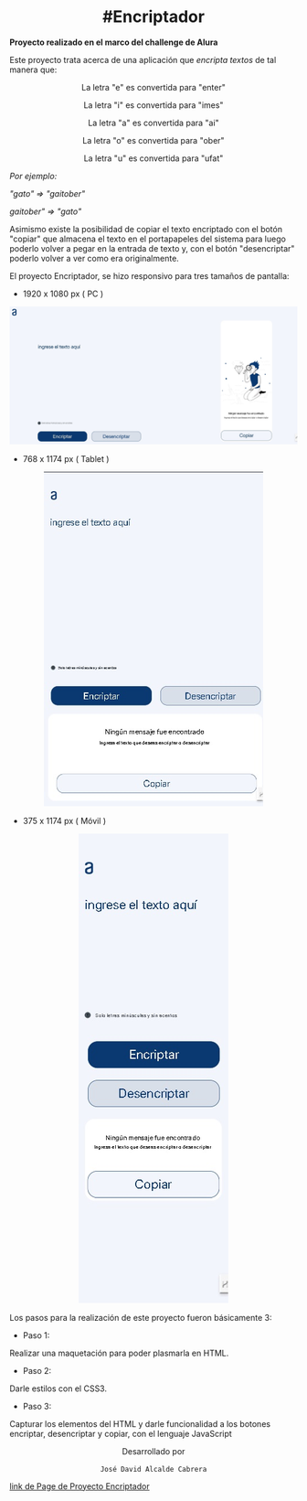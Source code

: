 <h1 align="center">#Encriptador</h1>

**Proyecto realizado en el marco del challenge de Alura**

Este proyecto trata acerca de una aplicación que *encripta textos* de tal manera que:

<div align="center">
La letra "e" es convertida para "enter"

La letra "i" es convertida para "imes"

La letra "a" es convertida para "ai"

La letra "o" es convertida para "ober"

La letra "u" es convertida para "ufat"

</div>

*Por ejemplo:*

*"gato" => "gaitober"*

*gaitober" => "gato"*


Asimismo existe la posibilidad de copiar el texto encriptado con el botón "copiar" que almacena el texto
en el portapapeles del sistema para luego poderlo volver a pegar en la entrada de texto y, con el botón "desencriptar" 
poderlo volver a ver como era originalmente. 

El proyecto Encriptador, se hizo responsivo para tres tamaños de pantalla:

- 1920 x 1080 px ( PC )

<div align="center">
    <img src="/images/visual_PC.jpg"/>
</div>


- 768 x 1174 px ( Tablet )
<div align="center">
<img src="./images/visual_Tablet.jpg"/>
</div>


- 375 x 1174 px ( Móvil )
<div align="center">
<img src="./images/visual_cel.jpg"/>
</div>



Los pasos para la realización de este proyecto fueron básicamente 3:

 - Paso 1: 

 Realizar una maquetación para poder plasmarla en HTML.

 - Paso 2:

 Darle estilos con el CSS3.

 - Paso 3:

 Capturar los elementos del HTML y darle funcionalidad a los botones encriptar, desencriptar y copiar, con el lenguaje JavaScript


<div align="center">
    Desarrollado por
    
    José David Alcalde Cabrera
</div>


[link de Page de Proyecto Encriptador](https://davidalcalde1.github.io/Encriptador/)


  


